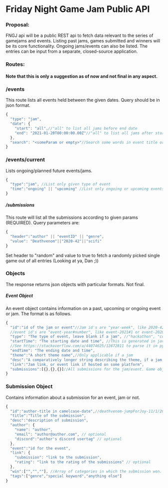 # Friday Night Game Jam Public API

### Proposal:

FNGJ api will be a public REST api to fetch data relevant to the series of gamejams and events. Listing past jams, games submitted and winners will be its core functionality. Ongoing jams/events can also be listed. The entries can be input from a separate, closed-source application.

### Routes:

#### Note that this is only a suggestion as of now and not final in any aspect.

### /events

This route lists all events held between the given dates. Query should be in json format.

```js
{
  "type": "jam",
  "date": {
    "start": "all",//"all" to list all jams before end date
    "end": "2021-01-20T00:00:00.00Z"//"all" to list all jams after start date
  },
  "search": "<someParam or empty>"//Search some words in event title or description
}
```

### /events/current

Lists ongoing/planned future events/jams.

```js
{
  "type":"jam", //List only given type of event
  "time":"ongoing" || "upcoming" //List only ongoing or upcoming events. Leave blank to list both.
}
```

##### /submissions

This route will list all the submissions according to given params (REQUIRED).
Query parameters are:

```js
{
  "header":"author" || "eventID" || "genre",
  "value": "Deathvenom"||"2020-42"||"scifi"
}
```

Set header to "random" and value to true to fetch a randomly picked single game out of all entries (Looking at ya, Dan ;))

### Objects

The response returns json objects with particular formats. Not final.

##### Event Object

An event object contains information on a past, upcoming or ongoing event or jam. The format is as follows.

```js
{
  "id":"id of the jam or event"//Jam id's are "year-week", like 2020-42
  //event id's are "event-year#number", like event-2021#1 or event-2020#69
  "type": "The type of event, leave blank if a jam", //"hackathon", "coding challenge"
  "startTime": "The starting date and time", //This is generated in javascript using JSON.stringify(Date object)
  //See https://stackoverflow.com/a/44074625/12872811 to parse it in python
  "endTime": "The ending date and time",
  "theme":"A short theme name",//Only applicable if a jam
  "desc":"A comparatively longer string describing the theme, if a jam, or describing the event.",
  "link":"Jam link, or event link if hosted on some platform",
  "submissions":[{},{},{}]//All submissions for the jam/event. Game object if a jam, submission object if a normal event submission.
}
```

### Submission Object

Contains information about a submission for an event, jam or not.

```js
{
  "id":"author-title in camelcase-date",//deathvenom-jumpForJoy-11/1/2021
  "title":"Title of the submission",
  "desc":"description of submission",
  "author": {
    "name": "author",
    "email": "author@author.com", // optional
    "discord":"author's discord usertag" // optional
  },
  "event":"id for the event",
  "link": {
    "submission": "link to the submission",
    "rating": "link to the rating of the submissions" // optional
  },
  "win":["","",""], //Array of categories in which the submission won. Empty array if none.
  "tags":["genre","special keyword","anything else"]
}
```
